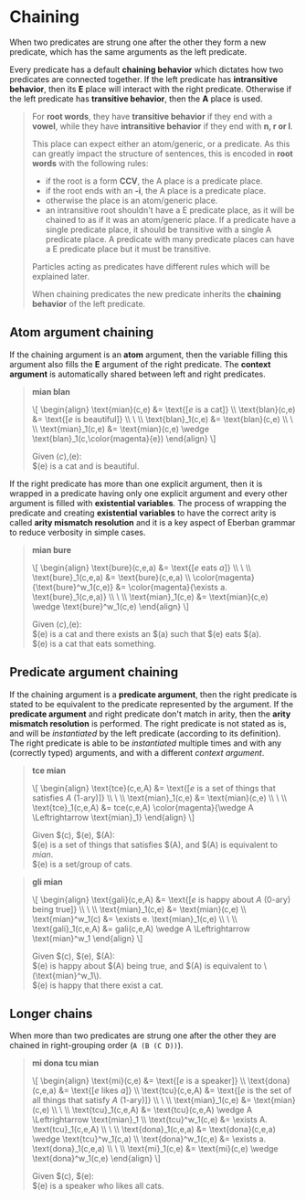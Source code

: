 
# Chaining

When two predicates are strung one after the other they form a new predicate,
which has the same arguments as the left predicate.

Every predicate has a default __chaining behavior__ which dictates how two
predicates are connected together. If the left predicate has __intransitive
behavior__, then its __E__ place will interact with the right predicate.
Otherwise if the left predicate has __transitive behavior__, then the __A__
place is used.

> For __root words__, they have __transitive behavior__ if they end with a
> __vowel__, while they have __intransitive behavior__ if they end with __n, r
> or l__.
>
> This place can expect either an atom/generic, or a predicate. As this can
> greatly impact the structure of sentences, this is encoded in __root words__
> with the following rules:
> - if the root is a form __CCV__, the A place is a predicate place.
> - if the root ends with an __-i__, the A place is a predicate place.
> - otherwise the place is an atom/generic place.
> - an intransitive root shouldn't have a E predicate place, as it will be chained
>   to as if it was an atom/generic place. If a predicate have a
>   single predicate place, it should be transitive with a single A predicate place.
>   A predicate with many predicate places can have a E predicate place but it
>   must be transitive.
>
> Particles acting as predicates have different rules which will be explained
> later.
>
> When chaining predicates the new predicate inherits the __chaining behavior__
> of the left predicate.

## Atom argument chaining

If the chaining argument is an __atom__ argument, then the variable filling this
argument also fills the __E__ argument of the right predicate. The
__context argument__ is automatically shared between left and right predicates.

> __mian blan__
>
> \\[ \begin{align}
> \text{mian}(c,e)   &= \text{[$e$ is a cat]} \\\\
> \text{blan}(c,e)   &= \text{[$e$ is beautiful]} \\\\
> \\ \\\\
> \text{blan}_1(c,e) &= \text{blan}(c,e) \\\\
> \\ \\\\
> \text{mian}_1(c,e) &= \text{mian}(c,e) \wedge \text{blan}_1(c,\color{magenta}{e})
> \end{align} \\]
>
> Given $(c),$(e):\
> $(e) is a cat and is beautiful.

If the right predicate has more than one explicit argument, then it is wrapped
in a predicate having only one explicit argument and every other argument is
filled with __existential variables__. The process of wrapping the predicate and
creating __existential variables__ to have the correct arity is called
__arity mismatch resolution__ and it is a key aspect of Eberban grammar to
reduce verbosity in simple cases.

> __mian bure__
>
> \\[ \begin{align}
> \text{bure}(c,e,a)                    &= \text{[$e$ eats $a$]} \\\\
> \\ \\\\
> \text{bure}_1(c,e,a)                  &= \text{bure}(c,e,a) \\\\
> \color{magenta}{\text{bure}^w_1(c,e)} &= \color{magenta}{\exists a. \text{bure}_1(c,e,a)} \\\\
> \\ \\\\
> \text{mian}_1(c,e) &= \text{mian}(c,e) \wedge \text{bure}^w_1(c,e)
> \end{align} \\]
>
> Given $(c),$(e):\
> $(e) is a cat and there exists an $(a) such that $(e) eats $(a).\
> $(e) is a cat that eats something.

## Predicate argument chaining

If the chaining argument is a __predicate argument__, then the right predicate
is stated to be equivalent to the predicate represented by the argument. If the
__predicate argument__ and right predicate don't match in arity, then the
__arity mismatch resolution__ is performed. The right predicate is not stated as
is, and will be _instantiated_ by the left predicate (according to its
definition). The right predicate is able to be _instantiated_ multiple times and
with any (correctly typed) arguments, and with a different _context argument_.

> __tce mian__
>
> \\[ \begin{align}
> \text{tce}(c,e,A)   &= \text{[$e$ is a set of things that satisfies $A$ (1-ary)]} \\\\
> \\ \\\\
> \text{mian}_1(c,e)  &= \text{mian}(c,e) \\\\
> \\ \\\\
> \text{tce}_1(c,e,A) &= tce(c,e,A) \color{magenta}{\wedge A \Leftrightarrow \text{mian}_1}
> \end{align} \\]
>
> Given $(c), $(e), $(A):\
> $(e) is a set of things that satisfies $(A), and $(A) is equivalent to
> _mian_.\
> $(e) is a set/group of cats.

> __gli mian__
>
> \\[ \begin{align}
> \text{gali}(c,e,A)   &= \text{[$e$ is happy about $A$ (0-ary) being true]} \\\\
> \\ \\\\
> \text{mian}_1(c,e)  &= \text{mian}(c,e) \\\\
> \text{mian}^w_1(c)  &= \exists e. \text{mian}_1(c,e) \\\\
> \\ \\\\
> \text{gali}_1(c,e,A) &= gali(c,e,A) \wedge A \Leftrightarrow \text{mian}^w_1
> \end{align} \\]
>
> Given $(c), $(e), $(A):\
> $(e) is happy about $(A) being true, and $(A) is equivalent to
> \\(\text{mian}^w_1\\).\
> $(e) is happy that there exist a cat.

## Longer chains

When more than two predicates are strung one after the other they are chained in
right-grouping order (`A (B (C D))`).

> __mi dona tcu mian__
>
> \\[ \begin{align}
> \text{mi}(c,e)       &= \text{[$e$ is a speaker]} \\\\
> \text{dona}(c,e,a)   &= \text{[$e$ likes $a$]} \\\\
> \text{tcu}(c,e,A)    &= \text{[$e$ is the set of all things that satisfy $A$ (1-ary)]} \\\\
> \\ \\\\
> \text{mian}_1(c,e)   &= \text{mian}(c,e) \\\\
> \\ \\\\
> \text{tcu}_1(c,e,A)  &= \text{tcu}(c,e,A) \wedge A \Leftrightarrow \text{mian}_1 \\\\
> \text{tcu}^w_1(c,e)  &= \exists A. \text{tcu}_1(c,e,A) \\\\
> \\ \\\\
> \text{dona}_1(c,e,a) &= \text{dona}(c,e,a) \wedge \text{tcu}^w_1(c,a) \\\\
> \text{dona}^w_1(c,e) &= \exists a. \text{dona}_1(c,e,a) \\\\
> \\ \\\\
> \text{mi}_1(c,e)     &= \text{mi}(c,e) \wedge \text{dona}^w_1(c,e)
> \end{align} \\]
>
> Given $(c), $(e):\
> $(e) is a speaker who likes all cats.